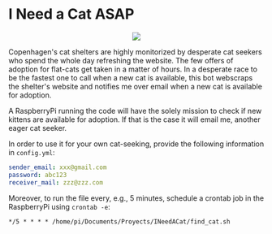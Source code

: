 # I Need a Cat ASAP
<p align="center">
  <img src="https://kattens-vaern.dk/sites/all/themes/kattensvaern/images/logo.png" />
</p>
Copenhagen's cat shelters are highly monitorized by desperate cat seekers who spend the whole day refreshing the website. The few offers of adoption for flat-cats get taken in a matter of hours.
In a desperate race to be the fastest one to call when a new cat is available, this bot webscraps the shelter's website and notifies me over email when a new cat is available for adoption.

A RaspberryPi running the code will have the solely mission to check if new kittens are available for adoption. If that is the case it will email me, another eager cat seeker.

In order to use it for your own cat-seeking, provide the following information in `config.yml`:
```yaml
sender_email: xxx@gmail.com
password: abc123
receiver_mail: zzz@zzz.com
```

Moreover, to run the file every, e.g., 5 minutes, schedule a crontab job in the RaspberryPi using `crontab -e`:
```
*/5 * * * * /home/pi/Documents/Proyects/INeedACat/find_cat.sh
```
